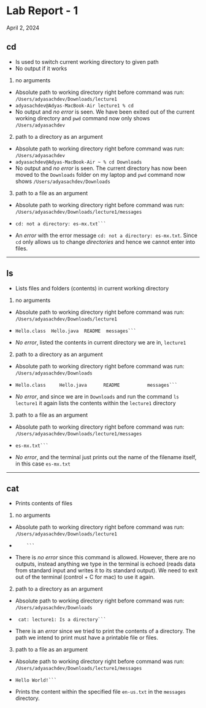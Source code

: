 # Lab Report - 1
April 2, 2024

## cd
- Is used to switch current working directory to given path
- No output if it works

1. no arguments 
  - Absolute path to working directory right before command was run: `/Users/adyasachdev/Downloads/lecture1`
  - ```adyasachdev@Adyas-MacBook-Air lecture1 % cd```
  - No output and _no error_ is seen. We have been exited out of the current working directory and `pwd` command now only shows `/Users/adyasachdev`

2. path to a directory as an argument
  - Absolute path to working directory right before command was run: `/Users/adyasachdev`
  - ```adyasachdev@Adyas-MacBook-Air ~ % cd Downloads```
  - No output and _no error_ is seen. The current directory has now been moved to the `Downloads` folder on my laptop and `pwd` command now shows `/Users/adyasachdev/Downloads`

3. path to a file as an argument
  - Absolute path to working directory right before command was run: `/Users/adyasachdev/Downloads/lecture1/messages`
  - ```adyasachdev@Adyas-MacBook-Air lecture1 % cd es-mx.txt
    cd: not a directory: es-mx.txt```
  - An _error_ with the error message `cd: not a directory: es-mx.txt`. Since `cd` only allows us to change *directories* and hence we cannot enter into files.
    
---

## ls
- Lists files and folders (contents) in current working directory

1. no arguments 
  - Absolute path to working directory right before command was run: `/Users/adyasachdev/Downloads/lecture1`
  - ```adyasachdev@Adyas-MacBook-Air lecture1 % ls
    Hello.class  Hello.java  README  messages```
  - _No error_, listed the contents in current directory we are in, `lecture1`

2. path to a directory as an argument
  - Absolute path to working directory right before command was run: `/Users/adyasachdev/Downloads`
  - ```adyasachdev@Adyas-MacBook-Air Downloads % ls lecture1
    Hello.class     Hello.java      README          messages```
  - _No error_, and since we are in `Downloads` and run the command `ls lecture1` it again lists the contents within the `lecture1` directory

3. path to a file as an argument
  - Absolute path to working directory right before command was run: `/Users/adyasachdev/Downloads/lecture1/messages`
  - ```adyasachdev@Adyas-MacBook-Air lecture1 % ls es-mx.txt
    es-mx.txt```
  - _No error_, and the terminal just prints out the name of the filename itself, in this case `es-mx.txt`

---

## cat
- Prints contents of files

1. no arguments
  - Absolute path to working directory right before command was run: `/Users/adyasachdev/Downloads/lecture1`
  - ```adyasachdev@Adyas-MacBook-Air lecture1 % cat
        ```
  - There is _no error_ since this command is allowed. However, there are no outputs, instead anything we type in the terminal is echoed (reads data from standard input and writes it to its standard output). We need to exit out of the terminal (control + C for mac) to use it again. 

2. path to a directory as an argument
 - Absolute path to working directory right before command was run: `/Users/adyasachdev/Downloads`
 - ```adyasachdev@Adyas-MacBook-Air Downloads % cat lecture1
    cat: lecture1: Is a directory```
  - There is an _error_ since we tried to print the contents of a directory. The path we intend to print must have a printable file or files. 

3. path to a file as an argument
  - Absolute path to working directory right before command was run: `/Users/adyasachdev/Downloads/lecture1/messages`
  - ```adyasachdev@Adyas-MacBook-Air messages % cat en-us.txt
    Hello World!```
  - Prints the content within the specified file `en-us.txt` in the `messages` directory.

